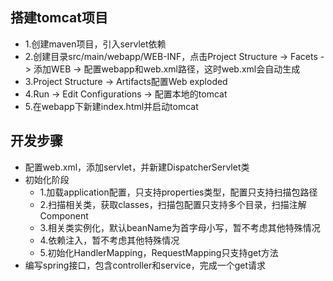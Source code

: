 ## 搭建tomcat项目

* 1.创建maven项目，引入servlet依赖
* 2.创建目录src/main/webapp/WEB-INF，点击Project Structure -> Facets -> 添加WEB -> 配置webapp和web.xml路径，这时web.xml会自动生成
* 3.Project Structure -> Artifacts配置Web exploded
* 4.Run -> Edit Configurations -> 配置本地的tomcat
* 5.在webapp下新建index.html并启动tomcat

## 开发步骤

* 配置web.xml，添加servlet，并新建DispatcherServlet类
* 初始化阶段
    * 1.加载application配置，只支持properties类型，配置只支持扫描包路径
    * 2.扫描相关类，获取classes，扫描包配置只支持多个目录，扫描注解Component
    * 3.相关类实例化，默认beanName为首字母小写，暂不考虑其他特殊情况
    * 4.依赖注入，暂不考虑其他特殊情况
    * 5.初始化HandlerMapping，RequestMapping只支持get方法
* 编写spring接口，包含controller和service，完成一个get请求